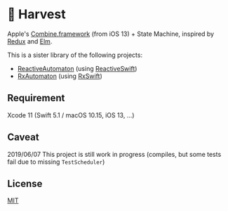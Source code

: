 # 🌾 Harvest

Apple's [Combine.framework](https://developer.apple.com/documentation/combine) (from iOS 13) + State Machine, inspired by [Redux](https://github.com/reactjs/redux) and [Elm](http://elm-lang.org/).

This is a sister library of the following projects:

- [ReactiveAutomaton](https://github.com/inamiy/ReactiveAutomaton) (using [ReactiveSwift](https://github.com/ReactiveCocoa/ReactiveSwift))
- [RxAutomaton](https://github.com/inamiy/RxAutomaton) (using [RxSwift](https://github.com/ReactiveX/RxSwift))

## Requirement

Xcode 11 (Swift 5.1 / macOS 10.15, iOS 13, ...)

## Caveat

2019/06/07
This project is still work in progress
(compiles, but some tests fail due to missing `TestScheduler`)

## License

[MIT](LICENSE)
